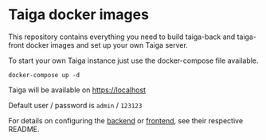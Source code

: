 Taiga docker images
===================

This repository contains everything you need to build taiga-back and
taiga-front docker images and set up your own Taiga server.

To start your own Taiga instance just use the docker-compose file available.

    docker-compose up -d

Taiga will be available on [https://localhost][1]

Default user / password is `admin` / `123123`

For details on configuring the [backend][2] or [frontend][3], see their
respective README.

[1]: https://localhost
[2]: ./taiga-back/README.md
[3]: ./taiga-front/README.md
